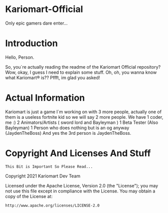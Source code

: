 # Kariomart-Official
Only epic gamers dare enter...


# Introduction

Hello, Person.

So, you`re actually reading the readme of the Kariomart Official repository?
Wow, okay, I guess I need to explain some stuff.
Oh, oh, you wanna know what Kariomart® is??
Pffft, im glad you asked!

# Actual Information

Kariomart is just a game I`m working on with 3 more people,
actually one of them is a useless fortnite kid so we will say 2 more people.
We have 1 coder, me :)
2 Animators/Artists ( sword lord and Bayleyman )
1 Beta Tester (Also Bayleyman)
1 Person who does nothing but is an og anyway (JaydenTheBoss)
And yes the 3rd person is JaydenTheBoss.

# Copyright And Licenses And Stuff
    
    This Bit is Important So Please Read...

Copyright 2021  Kariomart Dev Team

Licensed under the Apache License, Version 2.0 (the "License");
you may not use this file except in compliance with the License.
You may obtain a copy of the License at:

    http://www.apache.org/licenses/LICENSE-2.0
